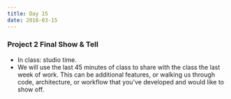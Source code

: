 ```yaml
---
title: Day 15
date: 2018-03-15
---
```


### Project 2 Final Show & Tell

* In class: studio time.
* We will use the last 45 minutes of class to share with the class the last
  week of work. This can be additional features, or walking us through code,
  architecture, or workflow that you've developed and would like to show off.

